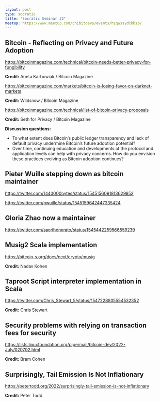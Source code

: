 ```yaml
---
layout: post
type: socratic
title: "Socratic Seminar 32"
meetup: https://www.meetup.com/chibitdevs/events/hsqwssydckbsb/
---
```


## Bitcoin - Reflecting on Privacy and Future Adoption 

<https://bitcoinmagazine.com/technical/bitcoin-needs-better-privacy-for-fungibility>  

**Credit:** Aneta Karbowiak / Bitcoin Magazine

<https://bitcoinmagazine.com/markets/bitcoin-is-losing-favor-on-darknet-markets>  

**Credit:** Wildsnow / Bitcoin Magazine

<https://bitcoinmagazine.com/technical/list-of-bitcoin-privacy-proposals>  

**Credit:** Seth for Privacy / Bitcoin Magazine

**Discussion questions:** 

- To what extent does Bitcoin’s public ledger transparency and lack of default privacy undermine Bitcoin’s future adoption potential?
- Over time, continuing education and developments at the protocol and application levels can help with privacy concerns. How do you envision these practices evolving as Bitcoin adoption continues?

## Pieter Wuille stepping down as bitcoin maintainer

<https://twitter.com/1440000bytes/status/1545156091813629952>

<https://twitter.com/pwuille/status/1545159642447335424>

## Gloria Zhao now a maintainer

<https://twitter.com/saorihonorato/status/1545442259566559239>

## Musig2 Scala implementation

<https://bitcoin-s.org/docs/next/crypto/musig>

**Credit:** Nadav Kohen

## Taproot Script interpreter implementation in Scala

<https://twitter.com/Chris_Stewart_5/status/1547228805554532352>

**Credit:** Chris Stewart

## Security problems with relying on transaction fees for security

<https://lists.linuxfoundation.org/pipermail/bitcoin-dev/2022-July/020702.html>

**Credit:** Bram Cohen 

## Surprisingly, Tail Emission Is Not Inflationary

<https://petertodd.org/2022/surprisingly-tail-emission-is-not-inflationary>

**Credit:** Peter Todd


